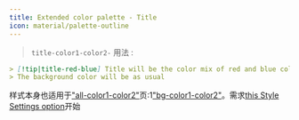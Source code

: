 ```yaml
---
title: Extended color palette - Title
icon: material/palette-outline
---
```

> `title-color1-color2-`
用法 :
```md
> [!tip|title-red-blue] Title will be the color mix of red and blue colors of this theme
> The background color will be as usual
```

样式本身也适用于["all-color1-color2"](。/combined-styling/page-10.md)页:1["bg-color1-color2"](。/bg-styling/page-10.md)。需求[this Style Settings option](。/。/Style-Settings/Editor/Accent-Colors/index.md#enabled-extended-color-palette)开始